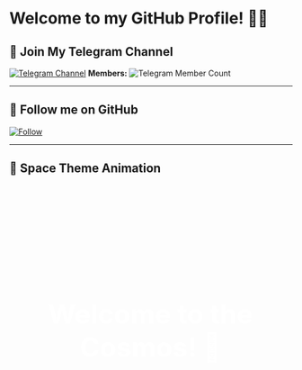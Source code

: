 # Welcome to my GitHub Profile! 🚀✨

## 📢 Join My Telegram Channel
[![Telegram Channel](https://img.shields.io/badge/Join%20Telegram-blue?logo=telegram&style=flat-square)](https://t.me/xTopAME)
**Members:** ![Telegram Member Count](https://api.telegram.org/bot<YOUR_BOT_TOKEN>/getChatMembersCount?chat_id=@xTopAME)

---

## 🚀 Follow me on GitHub
[![Follow](https://img.shields.io/github/followers/<your_github_username>?label=Follow&style=social)](https://github.com/<your_github_username>)

---

## 🌌 Space Theme Animation
<div style="width: 100%; height: 400px; background: url('https://example.com/space-background.jpg') center center no-repeat; background-size: cover; animation: moveBackground 20s infinite linear;">
    <h2 style="text-align: center; color: #fff; font-size: 3rem; padding-top: 150px;">Welcome to the Cosmos! 🌠</h2>
</div>

<style>
@keyframes moveBackground {
    from {
        transform: translateX(0);
    }
    to {
        transform: translateX(-100%);
    }
}
</style>
